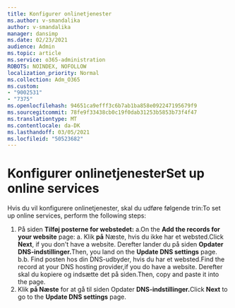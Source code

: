 ```yaml
---
title: Konfigurer onlinetjenester
ms.author: v-smandalika
author: v-smandalika
manager: dansimp
ms.date: 02/23/2021
audience: Admin
ms.topic: article
ms.service: o365-administration
ROBOTS: NOINDEX, NOFOLLOW
localization_priority: Normal
ms.collection: Adm_O365
ms.custom:
- "9002531"
- "7375"
ms.openlocfilehash: 94651ca9efff3c6b7ab1ba858e092247195679f9
ms.sourcegitcommit: 78fe9f33438cb0c19f0dab31253b5853b73f4f47
ms.translationtype: MT
ms.contentlocale: da-DK
ms.lasthandoff: 03/05/2021
ms.locfileid: "50523682"
---
```

# <a name="set-up-online-services"></a><span data-ttu-id="a3224-102">Konfigurer onlinetjenester</span><span class="sxs-lookup"><span data-stu-id="a3224-102">Set up online services</span></span>

<span data-ttu-id="a3224-103">Hvis du vil konfigurere onlinetjenester, skal du udføre følgende trin:</span><span class="sxs-lookup"><span data-stu-id="a3224-103">To set up online services, perform the following steps:</span></span>

1. <span data-ttu-id="a3224-104">På siden **Tilføj posterne for webstedet:** a.</span><span class="sxs-lookup"><span data-stu-id="a3224-104">On the **Add the records for your website** page: a.</span></span> <span data-ttu-id="a3224-105">Klik **på** Næste, hvis du ikke har et websted.</span><span class="sxs-lookup"><span data-stu-id="a3224-105">Click **Next**, if you don't have a website.</span></span> <span data-ttu-id="a3224-106">Derefter lander du på siden **Opdater DNS-indstillinger.**</span><span class="sxs-lookup"><span data-stu-id="a3224-106">Then, you land on the **Update DNS settings** page.</span></span>
    <span data-ttu-id="a3224-107">b.</span><span class="sxs-lookup"><span data-stu-id="a3224-107">b.</span></span> <span data-ttu-id="a3224-108">Find posten hos din DNS-udbyder, hvis du har et websted.</span><span class="sxs-lookup"><span data-stu-id="a3224-108">Find the record at your DNS hosting provider,if you do have a website.</span></span> <span data-ttu-id="a3224-109">Derefter skal du kopiere og indsætte det på siden.</span><span class="sxs-lookup"><span data-stu-id="a3224-109">Then, copy and paste it into the page.</span></span>
2. <span data-ttu-id="a3224-110">Klik **på Næste** for at gå til siden Opdater **DNS-indstillinger.**</span><span class="sxs-lookup"><span data-stu-id="a3224-110">Click **Next** to go to the **Update DNS settings** page.</span></span>